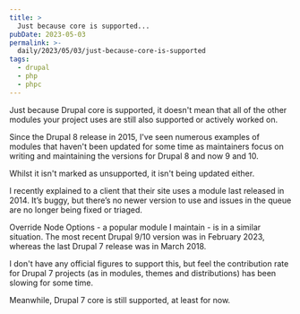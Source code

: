 ```yaml
---
title: >
  Just because core is supported...
pubDate: 2023-05-03
permalink: >-
  daily/2023/05/03/just-because-core-is-supported
tags:
  - drupal
  - php
  - phpc
---
```


Just because Drupal core is supported, it doesn't mean that all of the other modules your project uses are still also supported or actively worked on.

Since the Drupal 8 release in 2015, I've seen numerous examples of modules that haven't been updated for some time as maintainers focus on writing and maintaining the versions for Drupal 8 and now 9 and 10.

Whilst it isn't marked as unsupported, it isn't being updated either.

I recently explained to a client that their site uses a module last released in 2014. It’s buggy, but there’s no newer version to use and issues in the queue are no longer being fixed or triaged.

Override Node Options - a popular module I maintain - is in a similar situation. The most recent Drupal 9/10 version was in February 2023, whereas the last Drupal 7 release was in March 2018.

I don't have any official figures to support this, but feel the contribution rate for Drupal 7 projects (as in modules, themes and distributions) has been slowing for some time.

Meanwhile, Drupal 7 core is still supported, at least for now.

